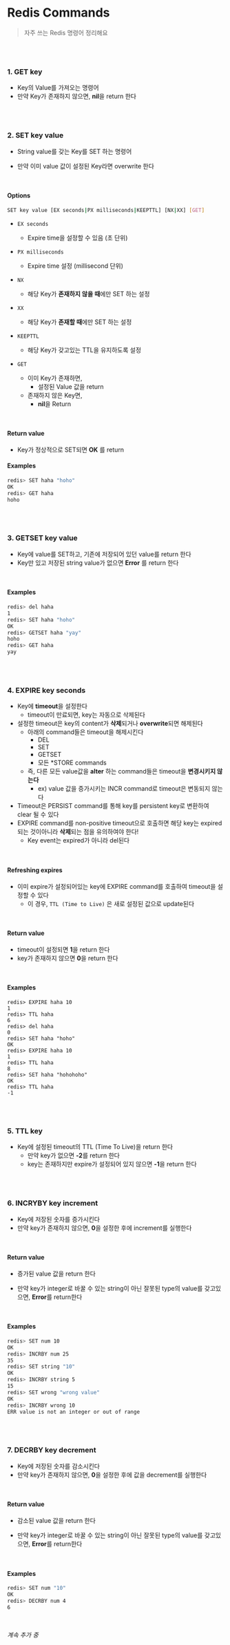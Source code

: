 # Redis Commands

> 자주 쓰는 Redis 명령어 정리해요

<br>

<br>

### 1. GET key

- Key의 Value를 가져오는 명령어
- 만약 Key가 존재하지 않으면, **nil**을 return 한다

<br>

<br>

### 2. SET key value

- String value를 갖는 Key를 SET 하는 명령어

- 만약 이미 value 값이 설정된 Key라면 overwrite 한다

<br>

#### Options

```bash
SET key value [EX seconds|PX milliseconds|KEEPTTL] [NX|XX] [GET]
```

- `EX seconds`
  - Expire time을 설정할 수 있음 (초 단위)
- `PX milliseconds`
  - Expire time 설정 (millisecond 단위)
- `NX`
  - 해당 Key가 **존재하지 않을 때**에만 SET 하는 설정
- `XX`
  - 해당 Key가 **존재할 때**에만 SET 하는 설정

- `KEEPTTL`
  - 해당 Key가 갖고있는 TTL을 유지하도록 설정
- `GET`
  - 이미 Key가 존재하면,
    - 설정된 Value 값을 return
  - 존재하지 않은 Key면,
    - **nil**을 Return

<br>

#### Return value

- Key가 정상적으로 SET되면 **OK** 를 return

#### Examples

```bash
redis> SET haha "hoho"
OK
redis> GET haha
hoho 
```

<br>

<br>

### 3. GETSET key value

- Key에 value를 SET하고, 기존에 저장되어 있던 value를 return 한다
- Key만 있고 저장된 string value가 없으면 **Error** 를 return 한다

<br>

#### Examples

```bash
redis> del haha
1
redis> SET haha "hoho"
OK
redis> GETSET haha "yay"
hoho
redis> GET haha
yay
```

<br>

<br>

### 4. EXPIRE key seconds

- Key에 **timeout**을 설정한다
  - timeout이 만료되면, key는 자동으로 삭제된다
- 설정한 timeout은 key의 content가 **삭제**되거나 **overwrite**되면 해제된다
  - 아래의 command들은 timeout을 해제시킨다
    - DEL
    - SET
    - GETSET
    - 모든 *STORE commands
  - 즉, 다른 모든 value값을 **alter** 하는 command들은 timeout을 **변경시키지 않는다**
    - ex) value 값을 증가시키는 INCR command로 timeout은 변동되지 않는다
- Timeout은 PERSIST command를 통해 key를 persistent key로 변환하여 clear 될 수 있다
- EXPIRE command를 non-positive timeout으로 호출하면 해당 key는 expired되는 것이아니라 **삭제**되는 점을 유의하여야 한다!
  - Key event는 expired가 아니라 del된다

<br>

#### Refreshing expires

- 이미 expire가 설정되어있는 key에 EXPIRE command를 호출하여 timeout을 설정할 수 있다
  - 이 경우, `TTL (Time to Live)` 은 새로 설정된 값으로 update된다

<br>

#### Return value

- timeout이 설정되면 **1**을 return 한다
- key가 존재하지 않으면 **0**을 return 한다

<br>

#### Examples

```
redis> EXPIRE haha 10
1
redis> TTL haha
6
redis> del haha
0
redis> SET haha "hoho"
OK
redis> EXPIRE haha 10
1
redis> TTL haha
8
redis> SET haha "hohohoho"
OK
redis> TTL haha
-1
```

<br>

<br>

### 5. TTL key

- Key에 설정된 timeout의 TTL (Time To Live)을 return 한다
  - 만약 key가 없으면 **-2**를 return 한다
  - key는 존재하지만 expire가 설정되어 있지 않으면 **-1**을 return 한다

<br>

<br>

### 6. INCRYBY key increment

- Key에 저장된 숫자를 증가시킨다
- 만약 key가 존재하지 않으면, **0**을 설정한 후에 increment를 실행한다

<br>

#### Return value

- 증가된 value 값을 return 한다

- 만약 key가 integer로 바꿀 수 있는 string이 아닌 잘못된 type의 value를 갖고있으면, **Error**를 return한다

<br>

#### Examples

```bash
redis> SET num 10
OK
redis> INCRBY num 25
35
redis> SET string "10"
OK
redis> INCRBY string 5
15
redis> SET wrong "wrong value"
OK
redis> INCRBY wrong 10
ERR value is not an integer or out of range
```

<br>

<br>

### 7. DECRBY key decrement

- Key에 저장된 숫자를 감소시킨다
- 만약 key가 존재하지 않으면, **0**을 설정한 후에 값을 decrement를 실행한다

<br>

#### Return value

- 감소된 value 값을 return 한다

- 만약 key가 integer로 바꿀 수 있는 string이 아닌 잘못된 type의 value를 갖고있으면, **Error**를 return한다

<br>

#### Examples

```bash
redis> SET num "10"
OK
redis> DECRBY num 4
6
```

<br>

*계속 추가 중*

